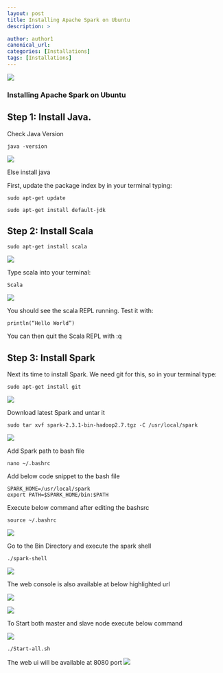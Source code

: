```yaml
---
layout: post
title: Installing Apache Spark on Ubuntu
description: >

author: author1
canonical_url:
categories: [Installations]
tags: [Installations]
---
```

![](/BeerAndDiapers.ai/images/2018/installingspark/7.png)

### Installing Apache Spark on Ubuntu

## Step 1: Install Java.

Check Java Version
```
java -version
```
![](/BeerAndDiapers.ai/images/2018/installingspark/1.png)

Else install java

First, update the package index by in your terminal typing:
```
sudo apt-get update

sudo apt-get install default-jdk
```
## Step 2: Install Scala
```
sudo apt-get install scala
```
![](/BeerAndDiapers.ai/images/2018/installingspark/2.png)

Type scala into your terminal:
```
Scala
```
![](/BeerAndDiapers.ai/images/2018/installingspark/3.png)

You should see the scala REPL running. Test it with:
```
println(“Hello World”)
```
You can then quit the Scala REPL with
:q

## Step 3: Install Spark
Next its time to install Spark. We need git for this, so in your terminal type:
```
sudo apt-get install git
```
![](/BeerAndDiapers.ai/images/2018/installingspark/4.png)


Download latest Spark and untar it
```
sudo tar xvf spark-2.3.1-bin-hadoop2.7.tgz -C /usr/local/spark
```
![](/BeerAndDiapers.ai/images/2018/installingspark/5.png)


Add Spark path to bash file
```
nano ~/.bashrc
```
Add below code snippet to the bash file
```
SPARK_HOME=/usr/local/spark
export PATH=$SPARK_HOME/bin:$PATH
```
Execute below command after editing the bashsrc
```
source ~/.bashrc
```
![](/BeerAndDiapers.ai/images/2018/installingspark/6.png)

Go to the Bin Directory and execute the spark shell
```
./spark-shell
```
![](/BeerAndDiapers.ai/images/2018/installingspark/7.png)



The web console is also available at below highlighted url

![](/BeerAndDiapers.ai/images/2018/installingspark/8.png)


![](/BeerAndDiapers.ai/images/2018/installingspark/9.png)

To Start both master and slave node execute below command

![](/BeerAndDiapers.ai/images/2018/installingspark/10.png)

```
./Start-all.sh
```
The web ui will be available at 8080 port
![](/BeerAndDiapers.ai/images/2018/installingspark/11.png)





[docs]: ../../docs/README.md
